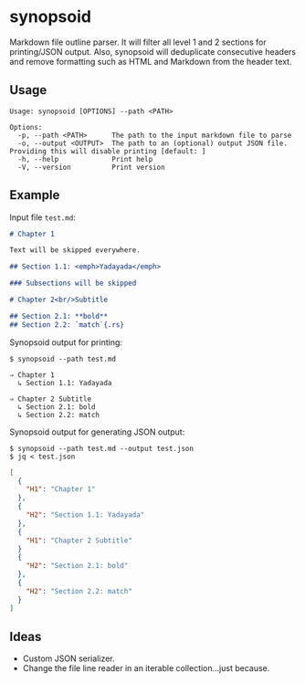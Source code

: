 # synopsoid

Markdown file outline parser.
It will filter all level 1 and 2 sections for printing/JSON output.
Also, synopsoid will deduplicate consecutive headers and remove formatting such as HTML and Markdown from the header text.

## Usage

```text
Usage: synopsoid [OPTIONS] --path <PATH>

Options:
  -p, --path <PATH>      The path to the input markdown file to parse
  -o, --output <OUTPUT>  The path to an (optional) output JSON file. Providing this will disable printing [default: ]
  -h, --help             Print help
  -V, --version          Print version
```

## Example

Input file `test.md`:

```md
# Chapter 1

Text will be skipped everywhere.

## Section 1.1: <emph>Yadayada</emph>

### Subsections will be skipped

# Chapter 2<br/>Subtitle

## Section 2.1: **bold**
## Section 2.2: `match`{.rs}
```

Synopsoid output for printing:

```text
$ synopsoid --path test.md

⇒ Chapter 1
  ↳ Section 1.1: Yadayada

⇒ Chapter 2 Subtitle
  ↳ Section 2.1: bold
  ↳ Section 2.2: match
```

Synopsoid output for generating JSON output:

```text
$ synopsoid --path test.md --output test.json
$ jq < test.json
```

```json
[
  {
    "H1": "Chapter 1"
  },
  {
    "H2": "Section 1.1: Yadayada"
  },
  {
    "H1": "Chapter 2 Subtitle"
  }
  {
    "H2": "Section 2.1: bold"
  },
  {
    "H2": "Section 2.2: match"
  }
]
```

## Ideas

- Custom JSON serializer.
- Change the file line reader in an iterable collection...just because.

